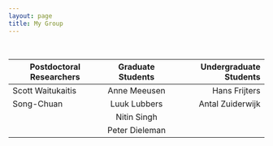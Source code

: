 ```yaml
---
layout: page
title: My Group
---
```

<object width="750" height="450"
data="https://image.ibb.co/k70R6b/group2.jpg">
</object>

<br>

<center>

| Postdoctoral Researchers       | Graduate Students           | Undergraduate Students  |
| ------------- |:-------------:| -----:|
| Scott Waitukaitis      | Anne Meeusen | Hans Frijters |
| Song-Chuan      | Luuk Lubbers      |   Antal Zuiderwijk |
|  | Nitin Singh      |     |
|  | Peter Dieleman      |     |

</center>

